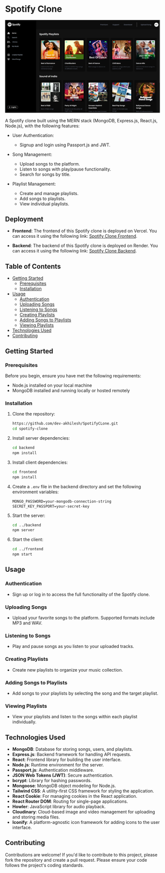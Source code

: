 # Spotify Clone

![Spotify Clone](./Images/home.png)

A Spotify clone built using the MERN stack (MongoDB, Express.js, React.js, Node.js), with the following features:

- User Authentication:
  - Signup and login using Passport.js and JWT.

- Song Management:

  - Upload songs to the platform.
  - Listen to songs with play/pause functionality.
  - Search for songs by title.

- Playlist Management:

  - Create and manage playlists.
  - Add songs to playlists.
  - View individual playlists.

  
## Deployment

- **Frontend**: The frontend of this Spotify clone is deployed on Vercel. You can access it using the following link: [Spotify Clone Frontend](https://spotifyclone-frontend.vercel.app/login).

- **Backend**: The backend of this Spotify clone is deployed on Render. You can access it using the following link: [Spotify Clone Backend](https://spotifyclone-f2ek.onrender.com).

## Table of Contents

- [Getting Started](#getting-started)
  - [Prerequisites](#prerequisites)
  - [Installation](#installation)
- [Usage](#usage)
  - [Authentication](#authentication)
  - [Uploading Songs](#uploading-songs)
  - [Listening to Songs](#listening-to-songs)
  - [Creating Playlists](#creating-playlists)
  - [Adding Songs to Playlists](#adding-songs-to-playlists)
  - [Viewing Playlists](#viewing-playlists)
- [Technologies Used](#technologies-used)
- [Contributing](#contributing)

## Getting Started

### Prerequisites

Before you begin, ensure you have met the following requirements:

- Node.js installed on your local machine
- MongoDB installed and running locally or hosted remotely

### Installation

1. Clone the repository:

   ```bash
   https://github.com/dev-akhilesh/SpotifyCLone.git
   cd spotify-clone
   ```

2. Install server dependencies:

   ```bash
   cd backend
   npm install
   ```

3. Install client dependencies:

   ```bash
   cd frontend
   npm install
   ```

4. Create a `.env` file in the backend directory and set the following environment variables:

   ```env
   MONGO_PASSWORD=your-mongodb-connection-string
   SECRET_KEY_PASSPORT=your-secret-key
   ```

5. Start the server:

   ```bash
   cd ../backend
   npm server
   ```

6. Start the client:

   ```bash
   cd ../frontend
   npm start
   ```

## Usage

### Authentication

- Sign up or log in to access the full functionality of the Spotify clone.

### Uploading Songs

- Upload your favorite songs to the platform. Supported formats include MP3 and WAV.

### Listening to Songs

- Play and pause songs as you listen to your uploaded tracks.

### Creating Playlists

- Create new playlists to organize your music collection.

### Adding Songs to Playlists

- Add songs to your playlists by selecting the song and the target playlist.

### Viewing Playlists

- View your playlists and listen to the songs within each playlist individually.

## Technologies Used

- **MongoDB**: Database for storing songs, users, and playlists.
- **Express.js**: Backend framework for handling API requests.
- **React**: Frontend library for building the user interface.
- **Node.js**: Runtime environment for the server.
- **Passport.js**: Authentication middleware.
- **JSON Web Tokens (JWT)**: Secure authentication.
- **bcrypt**: Library for hashing passwords.
- **Mongoose**: MongoDB object modeling for Node.js.
- **Tailwind CSS**: A utility-first CSS framework for styling the application.
- **React Cookie**: For managing cookies in the React application.
- **React Router DOM**: Routing for single-page applications.
- **Howler**: JavaScript library for audio playback.
- **Cloudinary**: Cloud-based image and video management for uploading and storing media files.
- **Iconify**: A platform-agnostic icon framework for adding icons to the user interface.

## Contributing

Contributions are welcome! If you'd like to contribute to this project, please fork the repository and create a pull request. Please ensure your code follows the project's coding standards.
